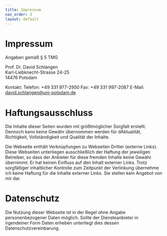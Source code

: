 ```yaml
---
title: Impressum
nav_order: 3
layout: default
---
```


# Impressum
Angaben gemäß § 5 TMG

Prof. Dr. David Schlangen  
Karl-Liebknecht-Strasse 24-25  
14476 Potsdam

Kontakt: 
Telefon: +49 331 977-2950
Fax: +49 331 997-2087
E-Mail: david.schlangen@uni-potsdam.de


# Haftungsausschluss

Die Inhalte dieser Seiten wurden mit größtmöglicher Sorgfalt erstellt. Dennoch kann keine Gewähr übernommen werden für dAktualität, Richtigkeit, Vollständigkeit und Qualität der Inhalte.

Die Webseite enthält Verknüpfungen zu Webseiten Dritter (externe Links). Diese Webseiten unterliegen ausschließlich der Haftung der jeweiligen Betreiber, so dass der Anbieter für diese fremden Inhalte keine Gewähr übernimmt. Er hat keinen Einfluss auf den Inhalt externer Links. Trotz sorgfältiger inhaltlicher Kontrolle zum Zeitpunkt der Verlinkung übernehme ich keine Haftung für die Inhalte externer Links. Sie stellen kein Angebot von mir dar.


# Datenschutz

Die Nutzung dieser Webseite ist in der Regel ohne Angabe personenbezogener Daten möglich. Sollte der Diensteanbieter in irgendeiner Form Daten erheben unterliegt dies dessen Datenschutzvereinbarung.

